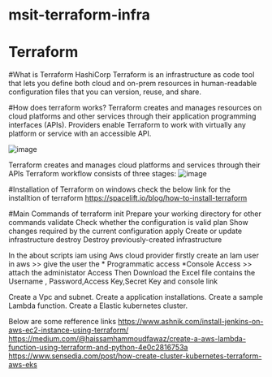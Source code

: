# msit-terraform-infra
# Terraform
#What is Terraform
 HashiCorp Terraform is an infrastructure as code tool that lets you define both cloud and on-prem resources in human-readable configuration files that you can version,   reuse, and share.

#How does terraform works?
 Terraform creates and manages resources on cloud platforms and other services through their application programming interfaces (APIs). Providers enable Terraform to   work with virtually any platform or service with an accessible API.

 ![image](https://user-images.githubusercontent.com/90096333/179201143-4cbcc9b7-0a2d-4371-8a02-b06a2aad71fc.png)

  Terraform creates and manages cloud platforms and services through their APIs
  Terraform workflow consists of three stages:
  ![image](https://user-images.githubusercontent.com/90096333/179211668-773c72e5-f046-4a02-a80f-48a2e02e3813.png)

 #Installation of Terraform on windows
 check the below link for the installtion of terraform
 https://spacelift.io/blog/how-to-install-terraform
 
  #Main Commands of terraform 
  init          Prepare your working directory for other commands
  validate      Check whether the configuration is valid
  plan          Show changes required by the current configuration
  apply         Create or update infrastructure
  destroy       Destroy previously-created infrastructure
 
 In the about scripts iam using Aws cloud provider
 firstly create an Iam user in aws >> give the user the * Programmatic access *Console Access >> attach the administator Access 
 Then Download the Excel file contains the Username , Password,Access Key,Secret Key and console link 
 
 Create a Vpc and subnet.
 Create a application installations.
 Create a sample Lambda function.
 Create a Elastic kubernetes cluster.
 
 Below are some refference links
 https://www.ashnik.com/install-jenkins-on-aws-ec2-instance-using-terraform/
 https://medium.com/@haissamhammoudfawaz/create-a-aws-lambda-function-using-terraform-and-python-4e0c2816753a
 https://www.sensedia.com/post/how-create-cluster-kubernetes-terraform-aws-eks
